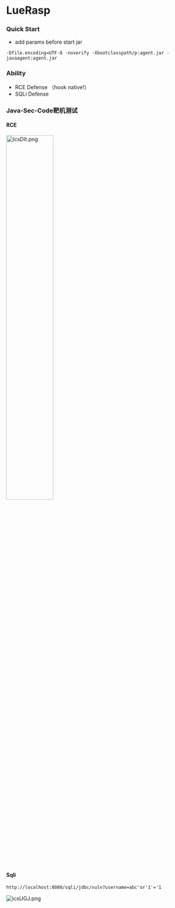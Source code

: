 # LueRasp
### Quick Start
- add params before start jar
```
-Dfile.encoding=UTF-8 -noverify -Xbootclasspath/p:agent.jar -javaagent:agent.jar
```
### Ability
- RCE Defense （hook native!）
- SQLi Defense 

### Java-Sec-Code靶机测试

#### RCE

<img src="https://i.328888.xyz/2023/04/09/icsDIt.png" alt="icsDIt.png" border="0" width="50%" height="50%"/>



#### Sqli

`http://localhost:8080/sqli/jdbc/vuln?username=abc'or'1'='1`

<img src="https://i.328888.xyz/2023/04/09/icsUGJ.png" alt="icsUGJ.png" border="0" />

